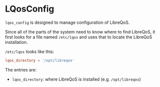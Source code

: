 # LQosConfig

`lqos_config` is designed to manage configuration of LibreQoS.

Since all of the parts of the system need to know where to find LibreQoS, it first looks for a file named `/etc/lqos` and uses that to locate the LibreQoS installation.

`/etc/lqos` looks like this:

```toml
lqos_directory = '/opt/libreqos'
```

The entries are:

* `lqos_directory`: where LibreQoS is installed (e.g. `/opt/libreqos`)
